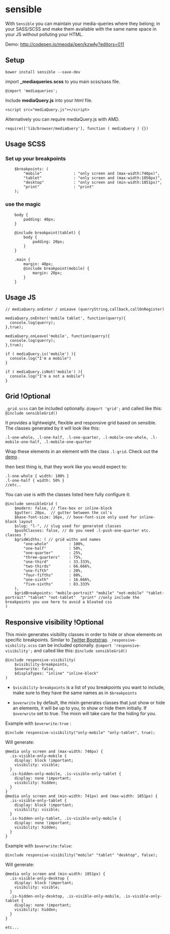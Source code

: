 # sensible

With `Sensible` you can maintain your media-queries where they belong; in your SASS/SCSS and make them available with the same name space in your JS without polluting your HTML.

Demo: http://codepen.io/meodai/pen/kzwAy?editors=011

## Setup
`bower install sensible --save-dev`

import **_mediaqueries.scss** to you main scss/sass file.

	@import 'mediaqueries';

Include **mediaQuery.js** into your html file.

	<script src="mediaQuery.js"></script>

Alternatively you can require mediaQuery.js with AMD.

	require(['lib/browser/mediaQuery'], function ( mediaQuery ) {})


## Usage SCSS

### Set up your breakpoints

		$breakpoints: (
  			"mobile"              : "only screen and (max-width:740px)",
  			"tablet"              : "only screen and (max-width:1050px)",
  			"desktop"             : "only screen and (min-width:1051px)",
  			"print"               : "print"
		);

### use the magic

		body {
			padding: 40px;
		}

		@include breakpoint(tablet) {
			body {
				padding: 20px;
			}
		}

		.main {
			margin: 40px;
			@include breakpoint(mobile) {
				margin: 20px;
			}
		}



## Usage JS

    // mediaQuery.onEnter / onLeave (querryString,callback,callOnRegister)

    mediaQuery.onEnter('mobile tablet', function(querry){
      console.log(querry);
    },true);

    mediaQuery.onLeave('mobile', function(querry){
      console.log(querry);
    },true);

    if ( mediaQuery.is('mobile') ){
      console.log("I'm a mobile")
    }

    if ( mediaQuery.isNot('mobile') ){
      console.log("I'm a not a mobile")
    }

## Grid !Optional
`_grid.scss` can be included optionally. `@import 'grid';` and called like this: `@include sensibleGrid()`

It provides a lightweight, flexible and responsive grid based on sensible. The classes generated by it will look like this:

	.l-one-whole, .l-one-half, .l-one-quarter, .l-mobile-one-whole, .l-mobile-one-half, .l-mobile-one-quarter

Wrap these elements in an element with the class `.l-grid`. Check out the [demo](http://codepen.io/meodai/pen/kzwAy?editors=011) .

then best thing is, that they work like you would expect to:

	.l-one-whole { width: 100% }
	.l-one-half { width: 50% }
	//etc..

You can use is with the classes listed here fully configure it:

	@include sensibleGrid (
    	$modern: false, // flex-box or inline-block
    	$gutter: 20px,	// gutter between the col's
    	$base-font-size: 16px, // base-font-size only used for inline-block layout
    	$slug: "l-", // slug used for generated classes
    	$pushClasses: false, // do you need .l-push-one-quarter etc. classes ?
    	$gridWidths: ( // grid withs and names
        	"one-whole"         : 100%,
        	"one-half"          : 50%,
        	"one-quarter"       : 25%,
        	"three-quarters"    : 75%,
        	"one-third"         : 33.333%,
        	"two-thirds"        : 66.666%,
        	"one-fifth"         : 20%,
        	"four-fifths"       : 80%,
        	"one-sixth"         : 16.666%,
        	"five-sixths"       : 83.333%
    	),
    	$gridBreakpoints: "mobile-portrait" "mobile" "not-mobile" "tablet-portrait" "tablet" "not-tablet"  "print" //only include the breakpoints you use here to avoid a bloated css
	)

## Responsive visibility !Optional
This mixin generates visibility classes in order to hide or show elements on specific breakpoints.
Similar to [Twitter Bootstrap](http://getbootstrap.com/2.3.2/scaffolding.html#responsive).
`_responsive-visbility.scss` can be included optionally. `@import 'responsive-visibility';` and called like this: `@include sensibleGrid()`


    @include responsive-visibility(
        $visibility-breakpoints,
        $overwrite: false,
        $displaTypes: "inline" "inline-block"
    )


- `$visibility-breakpoints` is a list of you breakpoints you want to include, make sure to they have the
same names as in `$breakpoints`

- `$overwrite` by default, the mixin generates classes that just show or hide an elements, it will be up to you,
to show or hide them initially. If `$overwrite` set to true. The mixin will take care for the hiding for you.

Example with `$overwrite:true` :

    @include responsive-visibility("only-mobile" "only-tablet", true);

Will generate:

    @media only screen and (max-width: 740px) {
      .is-visible-only-mobile {
        display: block !important;
        visibility: visible;
      }
      .is-hidden-only-mobile, .is-visible-only-tablet {
        display: none !important;
        visibility: hidden;
      }
    }
    @media only screen and (min-width: 741px) and (max-width: 1051px) {
      .is-visible-only-tablet {
        display: block !important;
        visibility: visible;
      }
      .is-hidden-only-tablet, .is-visible-only-mobile {
        display: none !important;
        visibility: hidden;
      }
    }

Example with `$overwrite:false`:

    @include responsive-visibility("mobile" "tablet" "desktop", false);

Will generate:

    @media only screen and (min-width: 1051px) {
      .is-visible-only-desktop {
        display: block !important;
        visibility: visible;
      }
      .is-hidden-only-desktop, .is-visible-only-mobile, .is-visible-only-tablet {
        display: none !important;
        visibility: hidden;
      }
    }

    etc...
